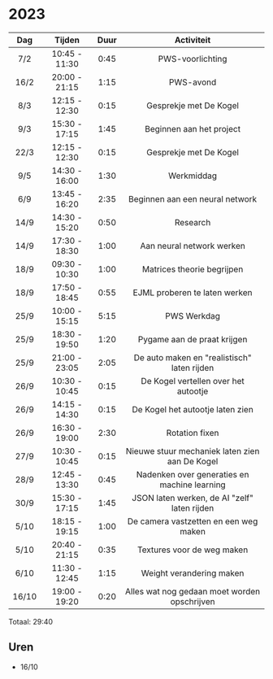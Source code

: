 # 2023

|  Dag  |    Tijden     | Duur |                   Activiteit                   |
|:-----:|:-------------:|:----:|:----------------------------------------------:|
|  7/2  | 10:45 - 11:30 | 0:45 |                PWS-voorlichting                |
| 16/2  | 20:00 - 21:15 | 1:15 |                   PWS-avond                    |
|  8/3  | 12:15 - 12:30 | 0:15 |             Gesprekje met De Kogel             |
|  9/3  | 15:30 - 17:15 | 1:45 |            Beginnen aan het project            |
| 22/3  | 12:15 - 12:30 | 0:15 |             Gesprekje met De Kogel             |
|  9/5  | 14:30 - 16:00 | 1:30 |                   Werkmiddag                   |
|  6/9  | 13:45 - 16:20 | 2:35 |        Beginnen aan een neural network         |
| 14/9  | 14:30 - 15:20 | 0:50 |                    Research                    |
| 14/9  | 17:30 - 18:30 | 1:00 |           Aan neural network werken            |
| 18/9  | 09:30 - 10:30 | 1:00 |           Matrices theorie begrijpen           |
| 18/9  | 17:50 - 18:45 | 0:55 |         EJML proberen te laten werken          |
| 25/9  | 10:00 - 15:15 | 5:15 |                  PWS Werkdag                   |
| 25/9  | 18:30 - 19:50 | 1:20 |          Pygame aan de praat krijgen           |
| 25/9  | 21:00 - 23:05 | 2:05 |  De auto maken en "realistisch" laten rijden   |
| 26/9  | 10:30 - 10:45 | 0:15 |      De Kogel vertellen over het autootje      |
| 26/9  | 14:15 - 14:30 | 0:15 |        De Kogel het autootje laten zien        |
| 26/9  | 16:30 - 19:00 | 2:30 |                 Rotation fixen                 |
| 27/9  | 10:30 - 10:45 | 0:15 | Nieuwe stuur mechaniek laten zien aan De Kogel |
| 28/9  | 12:45 - 13:30 | 0:45 |  Nadenken over generaties en machine learning  |
| 30/9  | 15:30 - 17:15 | 1:45 |  JSON laten werken, de AI "zelf" laten rijden  |
| 5/10  | 18:15 - 19:15 | 1:00 |     De camera vastzetten en een weg maken      |
| 5/10  | 20:40 - 21:15 | 0:35 |           Textures voor de weg maken           |
| 6/10  | 11:30 - 12:45 | 1:15 |            Weight verandering maken            |
| 16/10 | 19:00 - 19:20 | 0:20 |  Alles wat nog gedaan moet worden opschrijven  |

Totaal: 29:40


## Uren
- 16/10